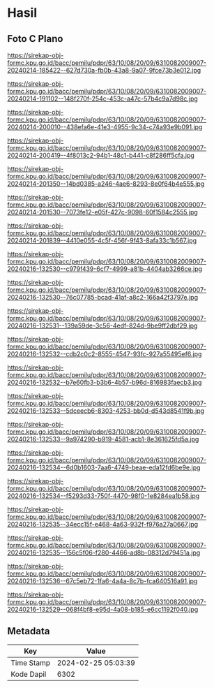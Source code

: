 # Hasil

## Foto C Plano

https://sirekap-obj-formc.kpu.go.id/bacc/pemilu/pdpr/63/10/08/20/09/6310082009007-20240214-185422--627d730a-fb0b-43a8-9a07-9fce73b3e012.jpg

https://sirekap-obj-formc.kpu.go.id/bacc/pemilu/pdpr/63/10/08/20/09/6310082009007-20240214-191102--148f270f-254c-453c-a47c-57b4c9a7d98c.jpg

https://sirekap-obj-formc.kpu.go.id/bacc/pemilu/pdpr/63/10/08/20/09/6310082009007-20240214-200010--438efa6e-41e3-4955-9c34-c74a93e9b091.jpg

https://sirekap-obj-formc.kpu.go.id/bacc/pemilu/pdpr/63/10/08/20/09/6310082009007-20240214-200419--4f8013c2-94b1-48c1-b441-c8f286ff5cfa.jpg

https://sirekap-obj-formc.kpu.go.id/bacc/pemilu/pdpr/63/10/08/20/09/6310082009007-20240214-201350--14bd0385-a246-4ae6-8293-8e0f64b4e555.jpg

https://sirekap-obj-formc.kpu.go.id/bacc/pemilu/pdpr/63/10/08/20/09/6310082009007-20240214-201530--7073fe12-e05f-427c-9098-60f1584c2555.jpg

https://sirekap-obj-formc.kpu.go.id/bacc/pemilu/pdpr/63/10/08/20/09/6310082009007-20240214-201839--4410e055-4c5f-456f-9f43-8afa33c1b567.jpg

https://sirekap-obj-formc.kpu.go.id/bacc/pemilu/pdpr/63/10/08/20/09/6310082009007-20240216-132530--c979f439-6cf7-4999-a81b-4404ab3266ce.jpg

https://sirekap-obj-formc.kpu.go.id/bacc/pemilu/pdpr/63/10/08/20/09/6310082009007-20240216-132530--76c07785-bcad-41af-a8c2-166a42f3797e.jpg

https://sirekap-obj-formc.kpu.go.id/bacc/pemilu/pdpr/63/10/08/20/09/6310082009007-20240216-132531--139a59de-3c56-4edf-824d-9be9ff2dbf29.jpg

https://sirekap-obj-formc.kpu.go.id/bacc/pemilu/pdpr/63/10/08/20/09/6310082009007-20240216-132532--cdb2c0c2-8555-4547-93fc-927a55495ef6.jpg

https://sirekap-obj-formc.kpu.go.id/bacc/pemilu/pdpr/63/10/08/20/09/6310082009007-20240216-132532--b7e60fb3-b3b6-4b57-b96d-816983faecb3.jpg

https://sirekap-obj-formc.kpu.go.id/bacc/pemilu/pdpr/63/10/08/20/09/6310082009007-20240216-132533--5dceecb6-8303-4253-bb0d-d543d8541f9b.jpg

https://sirekap-obj-formc.kpu.go.id/bacc/pemilu/pdpr/63/10/08/20/09/6310082009007-20240216-132533--9a974290-b919-4581-acb1-8e361625fd5a.jpg

https://sirekap-obj-formc.kpu.go.id/bacc/pemilu/pdpr/63/10/08/20/09/6310082009007-20240216-132534--6d0b1603-7aa6-4749-beae-eda12fd6be9e.jpg

https://sirekap-obj-formc.kpu.go.id/bacc/pemilu/pdpr/63/10/08/20/09/6310082009007-20240216-132534--f5293d33-750f-4470-98f0-1e8284ea1b58.jpg

https://sirekap-obj-formc.kpu.go.id/bacc/pemilu/pdpr/63/10/08/20/09/6310082009007-20240216-132535--34ecc15f-e468-4a63-932f-f976a27a0667.jpg

https://sirekap-obj-formc.kpu.go.id/bacc/pemilu/pdpr/63/10/08/20/09/6310082009007-20240216-132535--156c5f06-f280-4466-ad8b-08312d79451a.jpg

https://sirekap-obj-formc.kpu.go.id/bacc/pemilu/pdpr/63/10/08/20/09/6310082009007-20240216-132536--67c5eb72-1fa6-4a4a-8c7b-fca640516a91.jpg

https://sirekap-obj-formc.kpu.go.id/bacc/pemilu/pdpr/63/10/08/20/09/6310082009007-20240216-132529--068f4bf8-e95d-4a08-b185-e6cc1192f040.jpg


## Metadata

| Key        | Value               |
| ---------- | ------------------- |
| Time Stamp | 2024-02-25 05:03:39 |
| Kode Dapil | 6302                |



